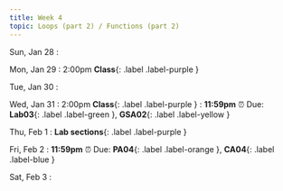 ```yaml
---
title: Week 4
topic: Loops (part 2) / Functions (part 2)
---
```

Sun, Jan 28
: 

Mon, Jan 29
: 2:00pm **Class**{: .label .label-purple }


Tue, Jan 30
: 

Wed, Jan 31
: 2:00pm **Class**{: .label .label-purple } 
: **11:59pm**  ⏰  Due: **Lab03**{: .label .label-green }, **GSA02**{: .label .label-yellow }


Thu, Feb 1
: **Lab sections**{: .label .label-purple }


Fri, Feb 2
: **11:59pm**  ⏰  Due: **PA04**{: .label .label-orange }, **CA04**{: .label .label-blue }


Sat, Feb 3
: 

